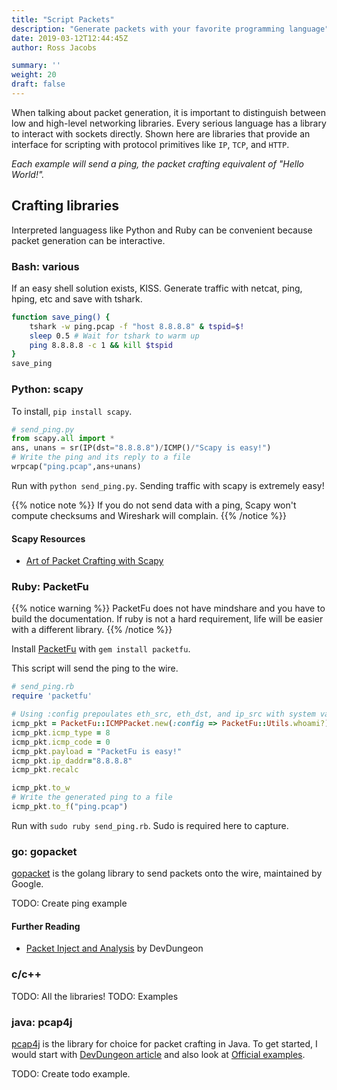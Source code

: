```yaml
---
title: "Script Packets"
description: "Generate packets with your favorite programming language"
date: 2019-03-12T12:44:45Z
author: Ross Jacobs

summary: ''
weight: 20
draft: false
---
```


When talking about packet generation, it is important to distinguish between
low and high-level networking libraries. Every serious language has a library
to interact with sockets directly. Shown here are libraries that provide an
interface for scripting with protocol primitives like
`IP`, `TCP`, and `HTTP`.

_Each example will send a ping, the packet crafting equivalent of "Hello World!"._

## Crafting libraries

Interpreted languagess like Python and Ruby can be convenient because packet generation can be interactive.

### Bash: various

If an easy shell solution exists, KISS.
Generate traffic with netcat, ping, hping, etc and save with tshark.

```bash
function save_ping() {
    tshark -w ping.pcap -f "host 8.8.8.8" & tspid=$!
    sleep 0.5 # Wait for tshark to warm up
    ping 8.8.8.8 -c 1 && kill $tspid
}
save_ping
```

### Python: scapy

To install, `pip install scapy`.

```python
# send_ping.py
from scapy.all import *
ans, unans = sr(IP(dst="8.8.8.8")/ICMP()/"Scapy is easy!")
# Write the ping and its reply to a file
wrpcap("ping.pcap",ans+unans)
```

Run with `python send_ping.py`. Sending traffic with scapy is extremely easy!

{{% notice note %}}
If you do not send data with a ping, Scapy won't compute checksums and Wireshark will complain.
{{% /notice %}}

#### Scapy Resources

* [Art of Packet Crafting with Scapy](https://0xbharath.github.io/art-of-packet-crafting-with-scapy/)

### Ruby: PacketFu

{{% notice warning %}}
PacketFu does not have mindshare and you have to build the documentation.
If ruby is not a hard requirement, life will be easier with a different library.
{{% /notice %}}

Install [PacketFu](https://github.com/packetfu/packetfu) with `gem install packetfu`.

This script will send the ping to the wire.

```ruby
# send_ping.rb
require 'packetfu'

# Using :config prepoulates eth_src, eth_dst, and ip_src with system values.
icmp_pkt = PacketFu::ICMPPacket.new(:config => PacketFu::Utils.whoami?)
icmp_pkt.icmp_type = 8
icmp_pkt.icmp_code = 0
icmp_pkt.payload = "PacketFu is easy!"
icmp_pkt.ip_daddr="8.8.8.8"
icmp_pkt.recalc

icmp_pkt.to_w
# Write the generated ping to a file
icmp_pkt.to_f("ping.pcap")
```

Run with `sudo ruby send_ping.rb`. Sudo is required here to capture.

### go: gopacket

[gopacket](https://github.com/google/gopacket) is the golang library to send packets onto the wire, maintained by Google.

TODO: Create ping example

#### Further Reading

* [Packet Inject and Analysis](https://www.devdungeon.com/content/packet-capture-injection-and-analysis-gopacket) by DevDungeon

### c/c++

TODO: All the libraries!
TODO: Examples

### java: pcap4j

[pcap4j](https://github.com/kaitoy/pcap4j) is the library for choice for packet crafting in Java.
To get started, I would start with [DevDungeon article](https://www.devdungeon.com/content/packet-capturing-java-pcap4j)
and also look at
[Official examples](https://github.com/kaitoy/pcap4j/tree/v1/pcap4j-sample/src/main/java/org/pcap4j/sample).

TODO: Create todo example.
